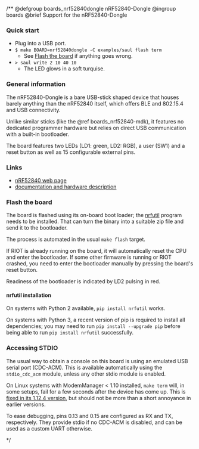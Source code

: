 /**
@defgroup    boards_nrf52840dongle nRF52840-Dongle
@ingroup     boards
@brief       Support for the nRF52840-Dongle

### Quick start

- Plug into a USB port.
- `$ make BOARD=nrf52840dongle -C examples/saul flash term`
  - See [Flash the board](#nrf52840dongle_flash) if anything goes wrong.
- `> saul write 2 10 40 10`
  - The LED glows in a soft turquise.

### General information

The nRF52840-Dongle is a bare USB-stick shaped device that houses barely
anything than the nRF52840 itself, which offers BLE and 802.15.4 and USB
connectivity.

Unlike similar sticks (like the @ref boards_nrf52840-mdk), it features no
dedicated programmer hardware but relies on direct USB communication with a
built-in bootloader.

The board features two LEDs (LD1: green, LD2: RGB), a user (SW1) and a
reset button as well as 15 configurable external pins.

### Links

- [nRF52840 web page](https://www.nordicsemi.com/?sc_itemid=%7BCDCCA013-FE4C-4655-B20C-1557AB6568C9%7D)
- [documentation and hardware description](https://infocenter.nordicsemi.com/topic/ug_nrf52840_dongle/UG/nrf52840_Dongle/intro.html?cp=3_0_5)

### <a name=nrf52840dongle_flash> Flash the board </a>

The board is flashed using its on-board boot loader; the
[nrfutil](https://github.com/NordicSemiconductor/pc-nrfutil) program needs to
be installed. That can turn the binary into a suitable zip file and send it to the
bootloader.

The process is automated in the usual `make flash` target.

If RIOT is already running on the board, it will automatically reset the CPU and enter
the bootloader.
If some other firmware is running or RIOT crashed, you need to enter the bootloader
manually by pressing the board's reset button.

Readiness of the bootloader is indicated by LD2 pulsing in red.

#### nrfutil installation

On systems with Python 2 available, `pip install nrfutil` works.

On systems with Python 3, a recent version of pip is required to install all dependencies;
you may need to run `pip install --upgrade pip` before being able to run `pip install nrfutil` successfully.

### Accessing STDIO

The usual way to obtain a console on this board is using an emulated USB serial port (CDC-ACM).
This is available automatically using the `stdio_cdc_acm` module,
unless any other stdio module is enabled.

On Linux systems with ModemManager < 1.10 installed,
`make term` will, in some setups, fail for a few seconds after the device has come up.
This is [fixed in its 1.12.4 version](https://gitlab.freedesktop.org/mobile-broadband/ModemManager/issues/164),
but should not be more than a short annoyance in earlier versions.

To ease debugging,
pins 0.13 and 0.15 are configured as RX and TX, respectively.
They provide stdio if no CDC-ACM is disabled,
and can be used as a custom UART otherwise.

 */
